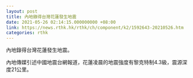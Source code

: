 ```yaml
---
layout: post
title: 內地錄得台灣花蓮發生地震
date: 2021-05-26 02:14:15.000000000 +08:00
link: https://news.rthk.hk/rthk/ch/component/k2/1592643-20210526.htm
categories: rthk
---
```


內地錄得台灣花蓮發生地震。

內地傳媒引述中國地震台網報道，花蓮凌晨的地震強度有黎克特制4.3級，震源深度21公里。
